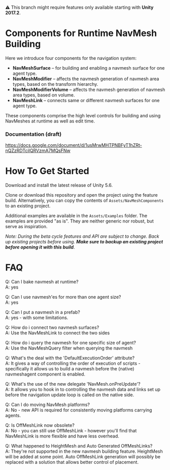 ⚠️ This branch might require features only available starting with **Unity 2017.2**.

# Components for Runtime NavMesh Building

Here we introduce four components for the navigation system:

* __NavMeshSurface__ – for building and enabling a navmesh surface for one agent type.
* __NavMeshModifier__ – affects the navmesh generation of navmesh area types, based on the transform hierarchy.
* __NavMeshModifierVolume__ – affects the navmesh generation of navmesh area types, based on volume.
* __NavMeshLink__ – connects same or different navmesh surfaces for one agent type.

These components comprise the high level controls for building and using NavMeshes at runtime as well as edit time.

### Documentation (draft)

https://docs.google.com/document/d/1usMrwMHTPNBFyT1hZRt-nQZzRDTciIQRVzmA7MQsFNw

# How To Get Started

Download and install the latest release of Unity 5.6.

Clone or download this repository and open the project using the feature build.
Alternatively, you can copy the contents of `Assets/NavMeshComponents` to an existing project.

Additional examples are available in the `Assets/Examples` folder.
The examples are provided "as is". They are neither generic nor robust, but serve as inspiration.

_Note: During the beta cycle features and API are subject to change. Back up existing projects before using.
**Make sure to backup an existing project before opening it with this build**_.

# FAQ

Q: Can I bake navmesh at runtime?  
A: yes

Q: Can I use navmesh'es for more than one agent size?  
A: yes

Q: Can I put a navmesh in a prefab?  
A: yes - with some limitations.

Q: How do i connect two navmesh surfaces?  
A: Use the NavMeshLink to connect the two sides

Q: How do i query the navmesh for one specific size of agent?  
A: Use the NavMeshQuery filter when querying the navmesh

Q: What's the deal with the 'DefaultExecutionOrder' attribute?  
A: It gives a way of controlling the order of execution of scripts - specifically it allows us to build a navmesh before the
(native) navmeshagent component is enabled.

Q: What's the use of the new delegate 'NavMesh.onPreUpdate'?  
A: It allows you to hook in to controlling the navmesh data and links set up before the navigation update loop is called on the native side.

Q: Can I do moving NavMesh platforms?  
A: No - new API is required for consistently moving platforms carrying agents.

Q: Is OffMeshLink now obsolete?  
A: No - you can still use OffMeshLink - however you'll find that NavMeshLink is more flexible and have less overhead.

Q: What happened to HeightMesh and Auto Generated OffMeshLinks?  
A: They're not supported in the new navmesh building feature. HeightMesh will be added at some point. Auto OffMeshLink generation will possibly be replaced with a solution that allows better control of placement.
